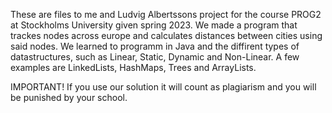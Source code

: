 These are files to me and Ludvig Albertssons project for the course PROG2 at Stockholms University given spring 2023.
We made a program that trackes nodes across europe and calculates distances between cities using said nodes. We learned to programm in Java and the diffirent types of datastructures, such as Linear, Static, Dynamic and Non-Linear. A few examples are LinkedLists, HashMaps, Trees and ArrayLists.

IMPORTANT! If you use our solution it will count as plagiarism and you will be punished by your school.
